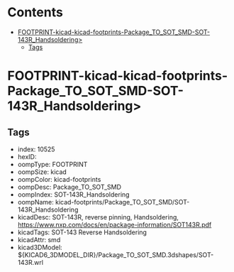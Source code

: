 



Contents
========

* [FOOTPRINT-kicad-kicad-footprints-Package_TO_SOT_SMD-SOT-143R_Handsoldering>](#footprint-kicad-kicad-footprints-package_to_sot_smd-sot-143r_handsoldering)
	* [Tags](#tags)

# FOOTPRINT-kicad-kicad-footprints-Package_TO_SOT_SMD-SOT-143R_Handsoldering>

## Tags

- index: 10525
- hexID: 
- oompType: FOOTPRINT
- oompSize: kicad
- oompColor: kicad-footprints
- oompDesc: Package_TO_SOT_SMD
- oompIndex: SOT-143R_Handsoldering
- oompName: kicad-footprints/Package_TO_SOT_SMD/SOT-143R_Handsoldering
- kicadDesc: SOT-143R, reverse pinning, Handsoldering, https://www.nxp.com/docs/en/package-information/SOT143R.pdf
- kicadTags: SOT-143 Reverse Handsoldering
- kicadAttr: smd
- kicad3DModel: ${KICAD6_3DMODEL_DIR}/Package_TO_SOT_SMD.3dshapes/SOT-143R.wrl
